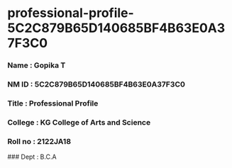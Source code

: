 # professional-profile-5C2C879B65D140685BF4B63E0A37F3C0

### Name : Gopika T
### NM ID : 5C2C879B65D140685BF4B63E0A37F3C0
### Title : Professional Profile
### College : KG College of Arts and Science
### Roll no : 2122JA18
### Dept : B.C.A
